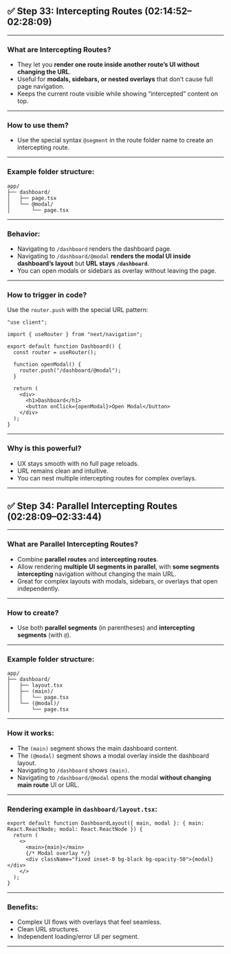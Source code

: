 
## ✅ Step 33: Intercepting Routes (02:14:52–02:28:09)

---

### What are Intercepting Routes?

* They let you **render one route inside another route’s UI without changing the URL**.
* Useful for **modals, sidebars, or nested overlays** that don’t cause full page navigation.
* Keeps the current route visible while showing “intercepted” content on top.

---

### How to use them?

* Use the special syntax `@segment` in the route folder name to create an intercepting route.

---

### Example folder structure:

```
app/
├── dashboard/
│   ├── page.tsx
│   └── @modal/
│       └── page.tsx
```

---

### Behavior:

* Navigating to `/dashboard` renders the dashboard page.
* Navigating to `/dashboard/@modal` **renders the modal UI inside dashboard’s layout** but **URL stays `/dashboard`**.
* You can open modals or sidebars as overlay without leaving the page.

---

### How to trigger in code?

Use the `router.push` with the special URL pattern:

```tsx
"use client";

import { useRouter } from "next/navigation";

export default function Dashboard() {
  const router = useRouter();

  function openModal() {
    router.push("/dashboard/@modal");
  }

  return (
    <div>
      <h1>Dashboard</h1>
      <button onClick={openModal}>Open Modal</button>
    </div>
  );
}
```

---

### Why is this powerful?

* UX stays smooth with no full page reloads.
* URL remains clean and intuitive.
* You can nest multiple intercepting routes for complex overlays.

---





## ✅ Step 34: Parallel Intercepting Routes (02:28:09–02:33:44)

---

### What are Parallel Intercepting Routes?

* Combine **parallel routes** and **intercepting routes**.
* Allow rendering **multiple UI segments in parallel**, with **some segments intercepting** navigation without changing the main URL.
* Great for complex layouts with modals, sidebars, or overlays that open independently.

---

### How to create?

* Use both **parallel segments** (in parentheses) and **intercepting segments** (with `@`).

---

### Example folder structure:

```
app/
├── dashboard/
│   ├── layout.tsx
│   ├── (main)/
│   │   └── page.tsx
│   └── (@modal)/
│       └── page.tsx
```

---

### How it works:

* The `(main)` segment shows the main dashboard content.
* The `(@modal)` segment shows a modal overlay inside the dashboard layout.
* Navigating to `/dashboard` shows `(main)`.
* Navigating to `/dashboard/@modal` opens the modal **without changing main route** UI or URL.

---

### Rendering example in `dashboard/layout.tsx`:

```tsx
export default function DashboardLayout({ main, modal }: { main: React.ReactNode; modal: React.ReactNode }) {
  return (
    <>
      <main>{main}</main>
      {/* Modal overlay */}
      <div className="fixed inset-0 bg-black bg-opacity-50">{modal}</div>
    </>
  );
}
```

---

### Benefits:

* Complex UI flows with overlays that feel seamless.
* Clean URL structures.
* Independent loading/error UI per segment.

---

